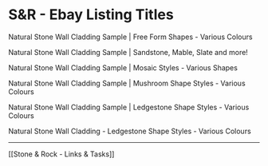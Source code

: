 
# S&R - Ebay Listing Titles

Natural Stone Wall Cladding Sample | Free Form Shapes - Various Colours

Natural Stone Wall Cladding Sample | Sandstone, Mable, Slate and more!

Natural Stone Wall Cladding Sample | Mosaic Styles - Various Shapes

Natural Stone Wall Cladding Sample | Mushroom Shape Styles - Various Colours

Natural Stone Wall Cladding Sample | Ledgestone Shape Styles - Various Colours

Natural Stone Wall Cladding - Ledgestone Shape Styles - Various Colours


---
[[Stone & Rock - Links & Tasks]]